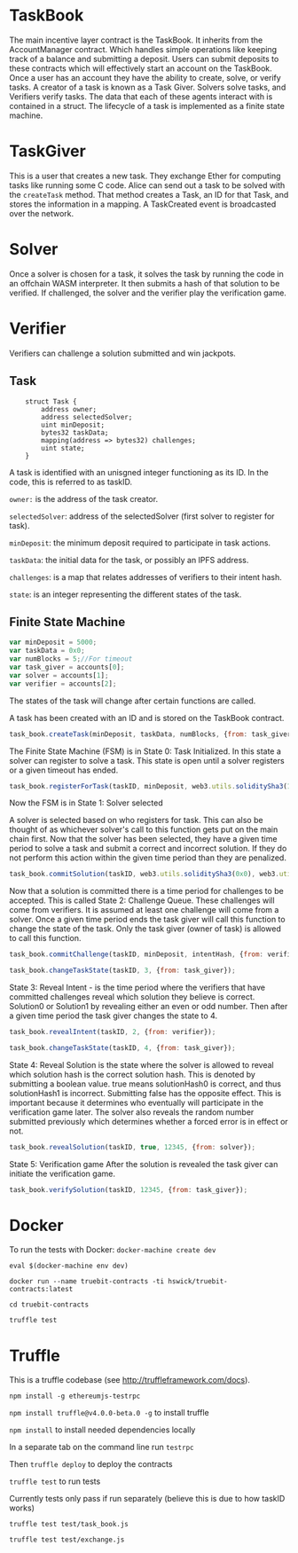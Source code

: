 # TaskBook

The main incentive layer contract is the TaskBook. It inherits from the AccountManager contract. Which handles simple operations like keeping track of a balance and submitting a deposit.  Users can submit deposits to these contracts which will effectively start an account on the TaskBook. Once a user has an account they have the ability to create, solve, or verify tasks. A creator of a task is known as a Task Giver. Solvers solve tasks, and Verifiers verify tasks. The data that each of these agents interact with is contained in a struct. The lifecycle of a task is implemented as a finite state machine.

# TaskGiver
This is a user that creates a new task. They exchange Ether for computing tasks like running some C code. Alice can send out a task to be solved with the `createTask` method. That method creates a Task, an ID for that Task, and stores the information in a mapping. A TaskCreated event is broadcasted over the network.

# Solver
Once a solver is chosen for a task, it solves the task by running the code in an offchain WASM interpreter. It then submits a hash of that solution to be verified. If challenged, the solver and the verifier play the verification game.

# Verifier
Verifiers can challenge a solution submitted and win jackpots.

## Task
```
	struct Task {
		address owner;
		address selectedSolver;
		uint minDeposit;
		bytes32 taskData;
		mapping(address => bytes32) challenges;
		uint state;
	}
```

A task is identified with an unisgned integer functioning as its ID. In the code, this is referred to as taskID.

`owner:` is the address of the task creator.

`selectedSolver`: address of the selectedSolver (first solver to register for task).

`minDeposit`: the minimum deposit required to participate in task actions.

`taskData`: the initial data for the task, or possibly an IPFS address.

`challenges`: is a map that relates addresses of verifiers to their intent hash.

`state`: is an integer representing the different states of the task.

## Finite State Machine

```javascript
var minDeposit = 5000;
var taskData = 0x0;
var numBlocks = 5;//For timeout
var task_giver = accounts[0];
var solver = accounts[1];
var verifier = accounts[2];
```

The states of the task will change after certain functions are called.

A task has been created with an ID and is stored on the TaskBook contract.
```javascript
task_book.createTask(minDeposit, taskData, numBlocks, {from: task_giver});
```

The Finite State Machine (FSM) is in State 0: Task Initialized. In this state a solver can register to solve a task. This state is open until a solver registers or a given timeout has ended.

```javascript
task_book.registerForTask(taskID, minDeposit, web3.utils.soliditySha3(12345), {from: solver});
```

Now the FSM is in State 1: Solver selected

A solver is selected based on who registers for task. This can also be thought of as whichever solver's call to this function gets put on the main chain first. Now that the solver has been selected, they have a given time period to solve a task and submit a correct and incorrect solution. If they do not perform this action within the given time period than they are penalized.

```javascript
task_book.commitSolution(taskID, web3.utils.soliditySha3(0x0), web3.utils.soliditySha3(0x12345), {from: solver});
```

Now that a solution is committed there is a time period for challenges to be accepted. This is called State 2: Challenge Queue. These challenges will come from verifiers. It is assumed at least one challenge will come from a solver. Once a given time period ends the task giver will call this function to change the state of the task. Only the task giver (owner of task) is allowed to call this function.

```javascript
task_book.commitChallenge(taskID, minDeposit, intentHash, {from: verifier});

task_book.changeTaskState(taskID, 3, {from: task_giver});
```

State 3: Reveal Intent - is the time period where the verifiers that have committed challenges reveal which solution they believe is correct. Solution0 or Solution1 by revealing either an even or odd number. Then after a given time period the task giver changes the state to 4.

```javascript
task_book.revealIntent(taskID, 2, {from: verifier});

task_book.changeTaskState(taskID, 4, {from: task_giver});
```

State 4: Reveal Solution is the state where the solver is allowed to reveal which solution hash is the correct solution hash. This is denoted by submitting a boolean value. true means solutionHash0 is correct, and thus solutionHash1 is incorrect. Submitting false has the opposite effect. This is important because it determines who eventually will participate in the verification game later. The solver also reveals the random number submitted previously which determines whether a forced error is in effect or not.

```javascript
task_book.revealSolution(taskID, true, 12345, {from: solver});
```

State 5: Verification game
After the solution is revealed the task giver can initiate the verification game.

```javascript
task_book.verifySolution(taskID, 12345, {from: task_giver});
```

# Docker
To run the tests with Docker:
`docker-machine create dev`

`eval $(docker-machine env dev)`

`docker run --name truebit-contracts -ti hswick/truebit-contracts:latest`

`cd truebit-contracts`

`truffle test`

# Truffle
This is a truffle codebase (see http://truffleframework.com/docs).

`npm install -g ethereumjs-testrpc`

`npm install truffle@v4.0.0-beta.0 -g` to install truffle

`npm install` to install needed dependencies locally

In a separate tab on the command line run `testrpc`

Then `truffle deploy` to deploy the contracts

`truffle test` to run tests

Currently tests only pass if run separately (believe this is due to how taskID works)

`truffle test test/task_book.js`

`truffle test test/exchange.js`
